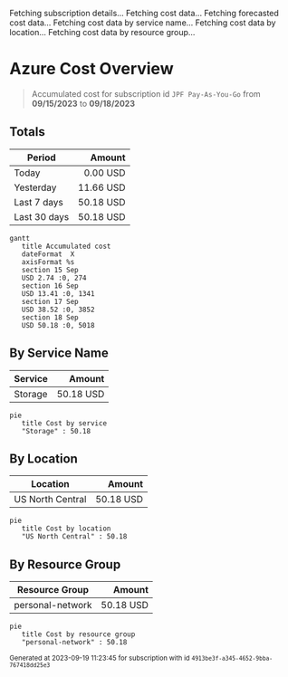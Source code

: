 Fetching subscription details...
Fetching cost data...
Fetching forecasted cost data...
Fetching cost data by service name...
Fetching cost data by location...
Fetching cost data by resource group...
# Azure Cost Overview

> Accumulated cost for subscription id `JPF Pay-As-You-Go` from **09/15/2023** to **09/18/2023**

## Totals

|Period|Amount|
|---|---:|
|Today|0.00 USD|
|Yesterday|11.66 USD|
|Last 7 days|50.18 USD|
|Last 30 days|50.18 USD|

```mermaid
gantt
   title Accumulated cost
   dateFormat  X
   axisFormat %s
   section 15 Sep
   USD 2.74 :0, 274
   section 16 Sep
   USD 13.41 :0, 1341
   section 17 Sep
   USD 38.52 :0, 3852
   section 18 Sep
   USD 50.18 :0, 5018
```

## By Service Name

|Service|Amount|
|---|---:|
|Storage|50.18 USD|

```mermaid
pie
   title Cost by service
   "Storage" : 50.18
```

## By Location

|Location|Amount|
|---|---:|
|US North Central|50.18 USD|

```mermaid
pie
   title Cost by location
   "US North Central" : 50.18
```

## By Resource Group

|Resource Group|Amount|
|---|---:|
|personal-network|50.18 USD|

```mermaid
pie
   title Cost by resource group
   "personal-network" : 50.18
```

<sup>Generated at 2023-09-19 11:23:45 for subscription with id `4913be3f-a345-4652-9bba-767418dd25e3`</sup>
